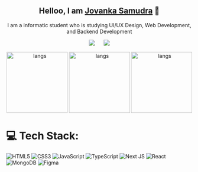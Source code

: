 <h2 align="center">Helloo, I am <a href="https://jovanka-samudra.vercel.app/">Jovanka Samudra</a> 👋</h1>

<p align="center">I am a informatic student who is studying UI/UX Design, Web Development, and Backend Development</p>

<p align="center">
  <a href="https://www.linkedin.com/in/jovanka-samudra/" target="_blank"><img src="https://img.shields.io/badge/-Jovanka%20Samudra-blue?style=flat-square&logo=Linkedin&logoColor=white&link=https://www.linkedin.com/in/jovanka-samudra/" /></a>
  &nbsp;&nbsp;&nbsp;&nbsp
  <a href="https://dribbble.com/samudrajovanka" target="_blank"><img src="https://img.shields.io/badge/-Shots%20on%20Dribbble-ff69b4?style=flat-square&logo=dribbble&logoColor=white&link=https://dribbble.com/samudrajovanka" /></a>
</p>

<p align="center">
  <img src="https://github-readme-stats.vercel.app/api?username=samudrajovanka&theme=radical&hide_border=false&include_all_commits=false&count_private=true" alt="langs" height="165">
  <img src="https://github-readme-streak-stats.herokuapp.com/?user=samudrajovanka&theme=radical&hide_border=false" alt="langs" height="165">
  <img src="https://github-readme-stats.vercel.app/api/top-langs/?username=samudrajovanka&theme=radical&hide_border=false&include_all_commits=false&count_private=true&layout=compact" alt="langs" height="165">
</p>

# 💻 Tech Stack:
![HTML5](https://img.shields.io/badge/html5-%23E34F26.svg?style=for-the-badge&logo=html5&logoColor=white) ![CSS3](https://img.shields.io/badge/css3-%231572B6.svg?style=for-the-badge&logo=css3&logoColor=white) ![JavaScript](https://img.shields.io/badge/javascript-%23323330.svg?style=for-the-badge&logo=javascript&logoColor=%23F7DF1E) ![TypeScript](https://img.shields.io/badge/typescript-%23007ACC.svg?style=for-the-badge&logo=typescript&logoColor=white) ![Next JS](https://img.shields.io/badge/Next-black?style=for-the-badge&logo=next.js&logoColor=white) ![React](https://img.shields.io/badge/react-%2320232a.svg?style=for-the-badge&logo=react&logoColor=%2361DAFB) ![MongoDB](https://img.shields.io/badge/MongoDB-%234ea94b.svg?style=for-the-badge&logo=mongodb&logoColor=white) 	![Figma](https://img.shields.io/badge/figma-%23F24E1E.svg?style=for-the-badge&logo=figma&logoColor=white)
